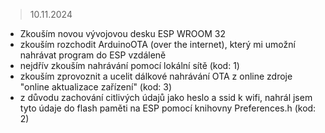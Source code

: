


>10.11.2024
- Zkouším novou vývojovou desku ESP WROOM 32
- zkouším rozchodit ArduinoOTA (over the internet), který mi umožní nahrávat program do ESP vzdáleně
- nejdřív zkouším nahrávání pomocí lokální sítě (kod: 1)
- zkouším zprovoznit a ucelit dálkové nahrávání OTA z online zdroje "online aktualizace zařízení" (kod: 3)
- z důvodu zachování citlivých údajů jako heslo a ssid k wifi, nahrál jsem tyto údaje do flash paměti na ESP pomocí knihovny Preferences.h (kod: 2)